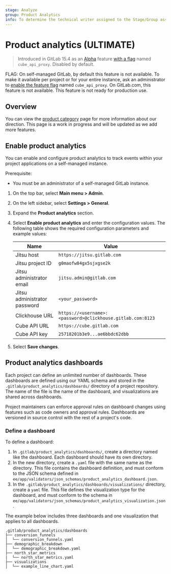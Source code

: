 ```yaml
---
stage: Analyze
group: Product Analytics
info: To determine the technical writer assigned to the Stage/Group associated with this page, see https://about.gitlab.com/handbook/product/ux/technical-writing/#assignments
---
```


# Product analytics **(ULTIMATE)**

> Introduced in GitLab 15.4 as an [Alpha](../../policy/alpha-beta-support.md#alpha-features) feature [with a flag](../../administration/feature_flags.md) named `cube_api_proxy`. Disabled by default.

FLAG:
On self-managed GitLab, by default this feature is not available. To make it available per project or for your entire instance, ask an administrator to [enable the feature flag](../../administration/feature_flags.md) named `cube_api_proxy`.
On GitLab.com, this feature is not available.
This feature is not ready for production use.

## Overview

You can view the [product category](https://about.gitlab.com/direction/analytics/product-analytics/) page for more information about our direction. This page is a work in progress and will be updated as we add more features.

## Enable product analytics

You can enable and configure product analytics to track events
within your project applications on a self-managed instance.

Prerequisite:

- You must be an administrator of a self-managed GitLab instance.

1. On the top bar, select **Main menu > Admin**.
1. On the left sidebar, select **Settings > General**.
1. Expand the **Product analytics** section.
1. Select **Enable product analytics** and enter the configuration values.
   The following table shows the required configuration parameters and example values:

    | Name                         | Value                                                      |
    |------------------------------|------------------------------------------------------------|
    | Jitsu host                   | `https://jitsu.gitlab.com`                                 |
    | Jitsu project ID             | `g0maofw84gx5sjxgse2k`                                     |
    | Jitsu administrator email    | `jitsu.admin@gitlab.com`                                   |
    | Jitsu administrator password | `<your_password>`                                          |
    | Clickhouse URL               | `https://<username>:<password>@clickhouse.gitlab.com:8123` |
    | Cube API URL                 | `https://cube.gitlab.com`                                  |
    | Cube API key                 | `25718201b3e9...ae6bbdc62dbb`                              |

1. Select **Save changes**.

## Product analytics dashboards

Each project can define an unlimited number of dashboards. These dashboards are defined using our YAML schema and stored
in the `.gitlab/product_analytics/dashboards/` directory of a project repository. The name of the file is the name of the dashboard, and visualizations are shared across dashboards.

Project maintainers can enforce approval rules on dashboard changes using features such as code owners and approval rules. Dashboards are versioned in source control with the rest of a project's code.

### Define a dashboard

To define a dashboard:

1. In `.gitlab/product_analytics/dashboards/`, create a directory named like the dashboard. Each dashboard should have its own directory.
1. In the new directory, create a `.yaml` file with the same name as the directory. This file contains the dashboard definition, and must conform to the JSON schema defined in `ee/app/validators/json_schemas/product_analytics_dashboard.json`.
1. In the `.gitlab/product_analytics/dashboards/visualizations/` directory, create a `yaml` file. This file defines the visualization type for the dashboard, and must conform to the schema in
 `ee/app/validators/json_schemas/product_analytics_visualization.json`.

The example below includes three dashboards and one visualization that applies to all dashboards.

```plaintext
.gitlab/product_analytics/dashboards
├── conversion_funnels
│  └── conversion_funnels.yaml
├── demographic_breakdown
│  └── demographic_breakdown.yaml
├── north_star_metrics
|  └── north_star_metrics.yaml
├── visualizations
│  └── example_line_chart.yaml
```
